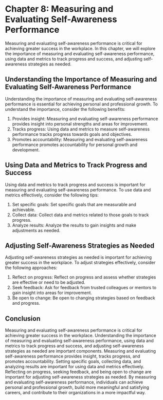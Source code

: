 Chapter 8: Measuring and Evaluating Self-Awareness Performance
==============================================================

Measuring and evaluating self-awareness performance is critical for achieving greater success in the workplace. In this chapter, we will explore the importance of measuring and evaluating self-awareness performance, using data and metrics to track progress and success, and adjusting self-awareness strategies as needed.

Understanding the Importance of Measuring and Evaluating Self-Awareness Performance
-----------------------------------------------------------------------------------

Understanding the importance of measuring and evaluating self-awareness performance is essential for achieving personal and professional growth. To understand the importance, consider the following benefits:

1. Provides insight: Measuring and evaluating self-awareness performance provides insight into personal strengths and areas for improvement.
2. Tracks progress: Using data and metrics to measure self-awareness performance tracks progress towards goals and objectives.
3. Promotes accountability: Measuring and evaluating self-awareness performance promotes accountability for personal growth and development.

Using Data and Metrics to Track Progress and Success
----------------------------------------------------

Using data and metrics to track progress and success is important for measuring and evaluating self-awareness performance. To use data and metrics effectively, consider the following tips:

1. Set specific goals: Set specific goals that are measurable and achievable.
2. Collect data: Collect data and metrics related to those goals to track progress.
3. Analyze results: Analyze the results to gain insights and make adjustments as needed.

Adjusting Self-Awareness Strategies as Needed
---------------------------------------------

Adjusting self-awareness strategies as needed is important for achieving greater success in the workplace. To adjust strategies effectively, consider the following approaches:

1. Reflect on progress: Reflect on progress and assess whether strategies are effective or need to be adjusted.
2. Seek feedback: Ask for feedback from trusted colleagues or mentors to gain insight into areas for improvement.
3. Be open to change: Be open to changing strategies based on feedback and progress.

Conclusion
----------

Measuring and evaluating self-awareness performance is critical for achieving greater success in the workplace. Understanding the importance of measuring and evaluating self-awareness performance, using data and metrics to track progress and success, and adjusting self-awareness strategies as needed are important components. Measuring and evaluating self-awareness performance provides insight, tracks progress, and promotes accountability. Setting specific goals, collecting data, and analyzing results are important for using data and metrics effectively. Reflecting on progress, seeking feedback, and being open to change are important for adjusting self-awareness strategies as needed. By measuring and evaluating self-awareness performance, individuals can achieve personal and professional growth, build more meaningful and satisfying careers, and contribute to their organizations in a more impactful way.
